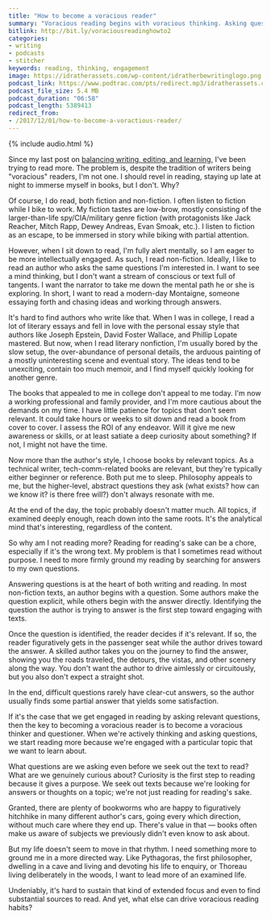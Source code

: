 ```yaml
---
title: "How to become a voracious reader"
summary: "Voracious reading begins with voracious thinking. Asking questions gives us a purpose and drive for reading."
bitlink: http://bit.ly/voraciousreadinghowto2
categories:
- writing
- podcasts
- stitcher
keywords: reading, thinking, engagement
image: https://idratherassets.com/wp-content/idratherbewritinglogo.png
podcast_link: https://www.podtrac.com/pts/redirect.mp3/idratherassets.com/podcasts/voraciousreadinghowto.mp3
podcast_file_size: 5.4 MB
podcast_duration: "06:58"
podcast_length: 5389413
redirect_from:
- /2017/12/01/how-to-become-a-voractious-reader/
---
```


{% include audio.html %}

Since my last post on [balancing writing, editing, and learning](https://idratherbewriting.com/2017/11/18/balancing-editing-writing-and-learning/), I've been trying to read more. The problem is, despite the tradition of writers being "voracious" readers, I'm not one. I should revel in reading, staying up late at night to immerse myself in books, but I don't. Why?

Of course, I do read, both fiction and non-fiction. I often listen to fiction while I bike to work. My fiction tastes are low-brow, mostly consisting of the larger-than-life spy/CIA/military genre fiction (with protagonists like Jack Reacher, Mitch Rapp, Dewey Andreas, Evan Smoak, etc.). I listen to fiction as an escape, to be immersed in story while biking with partial attention.

However, when I sit down to read, I'm fully alert mentally, so I am eager to be more intellectually engaged. As such, I read non-fiction. Ideally, I like to read an author who asks the same questions I'm interested in. I want to see a mind thinking, but I don't want a stream of conscious or text full of tangents. I want the narrator to take me down the mental path he or she is exploring. In short, I want to read a modern-day Montaigne, someone essaying forth and chasing ideas and working through answers.

It's hard to find authors who write like that. When I was in college, I read a lot of literary essays and fell in love with the personal essay style that authors like Joseph Epstein, David Foster Wallace, and Phillip Lopate mastered. But now, when I read literary nonfiction, I'm usually bored by the slow setup, the over-abundance of personal details, the arduous painting of a mostly uninteresting scene and eventual story. The ideas tend to be unexciting, contain too much memoir, and I find myself quickly looking for another genre.

The books that appealed to me in college don't appeal to me today. I'm now a working professional and family provider, and I'm more cautious about the demands on my time. I have little patience for topics that don't seem relevant. It could take hours or weeks to sit down and read a book from cover to cover. I assess the ROI of any endeavor. Will it give me new awareness or skills, or at least satiate a deep curiosity about something? If not, I might not have the time.

Now more than the author's style, I choose books by relevant topics. As a technical writer, tech-comm-related books are relevant, but they're typically either beginner or reference. Both put me to sleep. Philosophy appeals to me, but the higher-level, abstract questions they ask (what exists? how can we know it? is there free will?) don't always resonate with me.

At the end of the day, the topic probably doesn't matter much. All topics, if examined deeply enough, reach down into the same roots. It's the analytical mind that's interesting, regardless of the content.

So why am I not reading more? Reading for reading's sake can be a chore, especially if it's the wrong text. My problem is that I sometimes read without purpose. I need to more firmly ground my reading by searching for answers to my own questions.

Answering questions is at the heart of both writing and reading. In most non-fiction texts, an author begins with a question. Some authors make the question explicit, while others begin with the answer directly. Identifying the question the author is trying to answer is the first step toward engaging with texts.

Once the question is identified, the reader decides if it's relevant. If so, the reader figuratively gets in the passenger seat while the author drives toward the answer. A skilled author takes you on the journey to find the answer, showing you the roads traveled, the detours, the vistas, and other scenery along the way. You don't want the author to drive aimlessly or circuitously, but you also don't expect a straight shot.

In the end, difficult questions rarely have clear-cut answers, so the author usually finds some partial answer that yields some satisfaction.

If it's the case that we get engaged in reading by asking relevant questions, then the key to becoming a voracious reader is to become a voracious thinker and questioner. When we're actively thinking and asking questions, we start reading more because we're engaged with a particular topic that we want to learn about.

What questions are we asking even before we seek out the text to read? What are we genuinely curious about? Curiosity is the first step to reading because it gives a purpose. We seek out texts because we're looking for answers or thoughts on a topic; we're not just reading for reading's sake.

Granted, there are plenty of bookworms who are happy to figuratively hitchhike in many different author's cars, going every which direction, without much care where they end up. There's value in that &mdash; books often make us aware of subjects we previously didn't even know to ask about.

But my life doesn't seem to move in that rhythm. I need something more to ground me in a more directed way. Like Pythagoras, the first philosopher, dwelling in a cave and living and devoting his life to enquiry, or Thoreau living deliberately in the woods, I want to lead more of an examined life.

Undeniably, it's hard to sustain that kind of extended focus and even to find substantial sources to read. And yet, what else can drive voracious reading habits?
